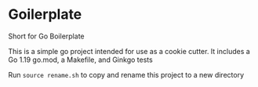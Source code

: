 # Goilerplate

Short for Go Boilerplate

This is a simple go project intended for use as a cookie cutter. It includes a Go 1.19 go.mod, a Makefile, and Ginkgo tests

Run `source rename.sh` to copy and rename this project to a new directory
